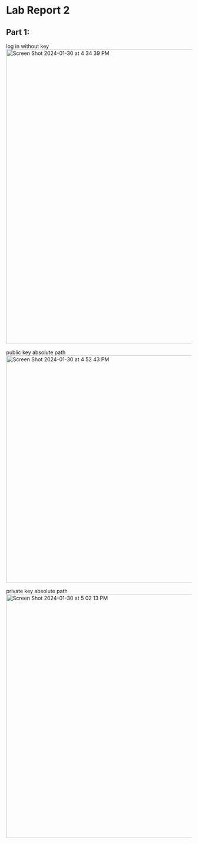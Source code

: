# Lab Report 2
## Part 1:

log in without key
<img width="799" alt="Screen Shot 2024-01-30 at 4 34 39 PM" src="https://github.com/niktion9/cse15l-lab-reports/assets/150311091/ae85f74d-1717-4a58-9185-5f791496c5a7">

public key absolute path
<img width="616" alt="Screen Shot 2024-01-30 at 4 52 43 PM" src="https://github.com/niktion9/cse15l-lab-reports/assets/150311091/bf4caa74-1ce6-49c1-b632-c606d602621c">

private key absolute path
<img width="661" alt="Screen Shot 2024-01-30 at 5 02 13 PM" src="https://github.com/niktion9/cse15l-lab-reports/assets/150311091/175da808-1f66-4fdb-9db4-9e0dd7628777">
